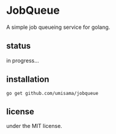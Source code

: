 # JobQueue
A simple job queueing service for golang.

## status
in progress...

## installation

```
go get github.com/umisama/jobqueue
```

## license
under the MIT license.
